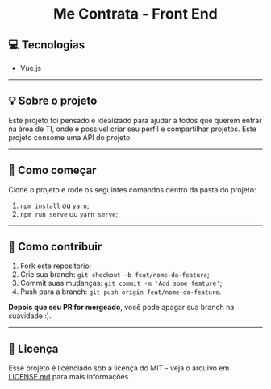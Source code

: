 <h1 align="center">Me Contrata - Front End</h1>

## 💻 Tecnologias
- Vue.js 
-----------------

## 💡 Sobre o projeto

Este projeto foi pensado e idealizado para ajudar a todos que querem entrar na área de TI, onde é possivel criar seu perfil e compartilhar projetos. Este projeto consome uma API do projeto

-----------------

## 🚀 Como começar

Clone o projeto e rode os seguintes comandos dentro da pasta do projeto:

1. `npm install` ou `yarn`;
2. `npm run serve` ou `yarn serve`;

-----------------

## 🤝 Como contribuir

1. Fork este repositorio;
2. Crie sua branch: `git checkout -b feat/nome-da-feature`;
3. Commit suas mudanças: `git commit -m 'Add some feature'`;
4. Push para a branch: `git push origin feat/nome-da-feature`.

**Depois que seu PR for mergeado**, você pode apagar sua branch na suavidade :).

-----------------

## 📝 Licença

Esse projeto é licenciado sob a licença do MIT - veja o arquivo em [LICENSE.md](LICENSE.md) para mais informações.